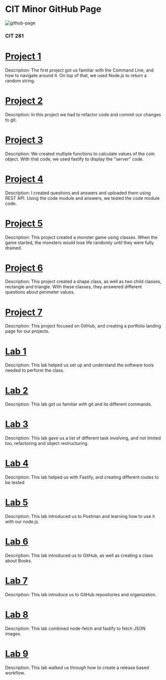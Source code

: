# CIT Minor GitHub Page

![github-page](https://user-images.githubusercontent.com/105069118/171969490-4afcbfed-5a65-4e70-9b8a-e833dedc0c6d.png)

### CIT 281

# [Project 1](https://uo-cit-bradyr57.github.io/cit281-p1)
Description:
The first project got us familiar with the Command Line, and how to navigate around it. On top of that, we used Node.js to return a random string. 
# [Project 2](https://uo-cit-bradyr57.github.io/cit281-p2/)
Description:
In this project we had to refactor code and commit our changes to git. 
# [Project 3](https://uo-cit-bradyr57.github.io/cit281-p3/)
Description:
We created multiple functions to calculate values of the coin object. With that code, we used fastify to display the "server" code.
# [Project 4](https://uo-cit-bradyr57.github.io/cit281-p4/)
Description:
I created questions and answers and uploaded them using REST API. Using the code module and answers, we tested the code module code. 
# [Project 5](https://uo-cit-bradyr57.github.io/cit281-p5/)
Description:
This project created a monster game using classes. When the game started, the monsters would lose life randomly until they were fully drained. 
# [Project 6](https://uo-cit-bradyr57.github.io/cit281-p6/)
Description:
This project created a shape class, as well as two child classes, rectangle and triangle. With these classes, they answered different questions about perimeter values. 
# [Project 7](https://uo-cit-bradyr57.github.io/cit281-p7/)
Description:
This project focused on GitHub, and creating a portfolio landing page for our projects.

# [Lab 1](https://uo-cit-bradyr57.github.io/cit281-lab1/)
Description:
This lab helped us set up and understand the software tools needed to perform the class. 
# [Lab 2](https://uo-cit-bradyr57.github.io/cit281-lab2/)
Description:
This lab got us familiar with git and its different commands. 
# [Lab 3](https://uo-cit-bradyr57.github.io/cit281-lab3/)
Description:
This lab gave us a list of different task involving, and not limited too, refactoring and object restructuring. 
# [Lab 4](https://uo-cit-bradyr57.github.io/cit281-lab4/)
Description:
This lab helped us with Fastify, and creating different routes to be tested
# [Lab 5](https://uo-cit-bradyr57.github.io/cit281-lab5/)
Description:
This lab introduced us to Postman and learning how to use it with our node.js.
# [Lab 6](https://uo-cit-bradyr57.github.io/cit281-lab6/)
Description:
This lab introduced us to GitHub, as well as creating a class about Books.
# [Lab 7](https://uo-cit-bradyr57.github.io/cit281-lab7/)
Description:
This lab introduce us to GitHub repositories and organization.
# [Lab 8](https://uo-cit-bradyr57.github.io/cit281-lab8/)
Description:
This lab combined node-fetch and fastify to fetch JSON images. 
# [Lab 9](https://uo-cit-bradyr57.github.io/cit281-lab9/)
Description:
This lab walked us through how to create a release based workflow.

